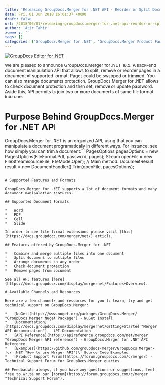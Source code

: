 ```yaml
---
title: 'Releasing GroupDocs.Merger for .NET API - Reorder or Split Document Pages'
date: Fri, 01 Jun 2018 16:01:37 +0000
draft: false
url: /2018/06/01/releasing-groupdocs.merger-for-.net-api-reorder-or-split-document-pages/
author: 'Atir Tahir'
summary: ''
tags: []
categories: ['GroupDocs.Merger for .NET', 'GroupDocs.Merger Product Family']
---
```


[![GroupDocs Editor for .NET](http://blog.groupdocs.com/wp-content/uploads/sites/4/2018/05/groupdocs-merger.png)](https://www.groupdocs.com/products/merger/net)

We are pleased to announce GroupDocs.Merger for .NET 18.5. A back-end document manipulation API that allows to split, remove or reorder pages in a document of supported format. Pages could be swapped or trimmed. You can also manage documents protection. GroupDocs.Merger for .NET allows to check document protection and then set, remove or update password. Aside this, API permits to join two or more documents of same file format into one.

# Purpose Behind GroupDocs.Merger for .NET API

GroupDocs.Merger for .NET is an organized API, using that you can manipulate a document programatically in different ways. For instance, see how simply you can trim a document:```
PagesOptions pagesOptions = new PagesOptions(FileFormat.Pdf, password, pages);
Stream openFile = new FileStream(sourceFile, FileMode.Open);
// Main method.
DocumentResult result = new DocumentHandler().Trim(openFile, pagesOptions);
```API is designed to facilitate users to move, remove and swap pages within a document using simplified calls.

# Supported Features and Formats

GroupDocs.Merger for .NET supports a lot of document formats and many document manipulation features.

## Supported Document Formats

*   Word
*   PDF
*   Cell
*   Slide

In order to see file format extensions please visit [this](https://docs.groupdocs.com/merger/net/) article.

## Features offered by GroupDocs.Merger for .NET

*   Combine and merge multiple files into one document
*   Split document to multiple files
*   Arrange documents in any order
*   Check document protection
*   Remove pages from document

See all API features [here](https://docs.groupdocs.com/display/mergernet/Features+Overview).

# Available Channels and Resources

Here are a few channels and resources for you to learn, try and get technical support on GroupDocs.Merger:

*   [NuGet](https://www.nuget.org/packages/GroupDocs.Merger/ "GroupDocs.Merger Nuget Package") - NuGet Install
*   [Documentation](https://docs.groupdocs.com/display/mergernet/Getting+Started "Merger API documentation") - API Documentation
*   [API Reference](https://apireference.groupdocs.com/net/merger "GroupDocs.Merger API reference") - GroupDocs.Merger for .NET API Reference
*   [Examples](https://github.com/groupdocs-merger/GroupDocs.Merger-for-.NET "How to use Merger API")\- Source Code Examples
*   [Product Support Forum](https://forum.groupdocs.com/c/merger) - Technical Support Forum for GroupDocs.Merger queries

## FeedbackAs always, if you have any questions or suggestions, feel free to write on our [forum](https://forum.groupdocs.com/c/merger "Technical Support Forum").




